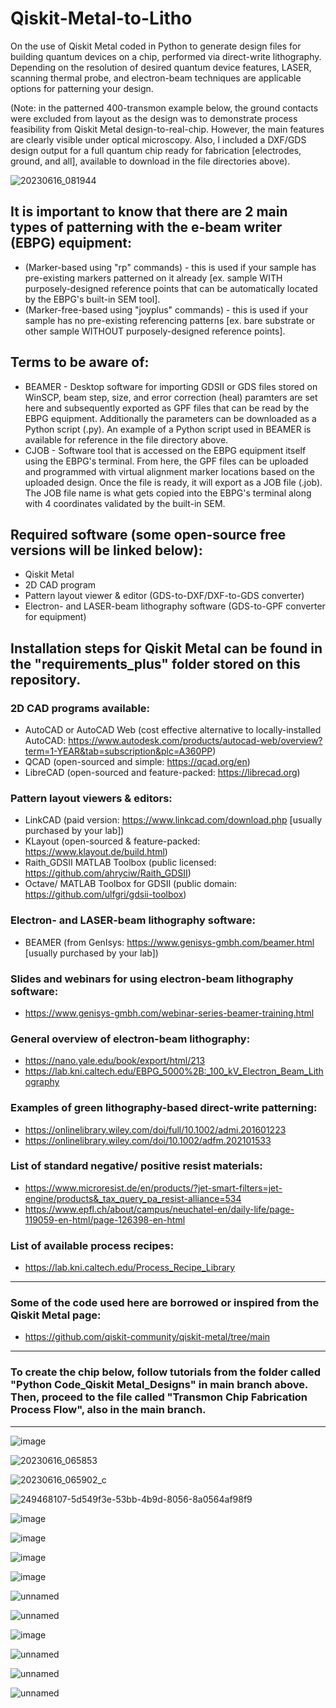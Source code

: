 # Qiskit-Metal-to-Litho
On the use of Qiskit Metal coded in Python to generate design files for building quantum devices on a chip, performed via direct-write lithography. Depending on the resolution of desired quantum device features, LASER, scanning thermal probe, and electron-beam techniques are applicable options for patterning your design.

(Note: in the patterned 400-transmon example below, the ground contacts were excluded from layout as the design was to demonstrate process feasibility from Qiskit Metal design-to-real-chip. However, the main features are clearly visible under optical microscopy. Also, I included a DXF/GDS design output for a full quantum chip ready for fabrication [electrodes, ground, and all], available to download in the file directories above).

![20230616_081944](https://github.com/OJB-Quantum/Qiskit-Metal-to-Litho/assets/88035770/7c20c740-19f3-4a0e-b471-a6ab591f89c0)

## It is important to know that there are 2 main types of patterning with the e-beam writer (EBPG) equipment: 
- (Marker-based using "rp" commands) - this is used if your sample has pre-existing markers patterned on it already [ex. sample WITH purposely-designed reference points that can be automatically located by the EBPG's built-in SEM tool].
- (Marker-free-based using "joyplus" commands) - this is used if your sample has no pre-existing referencing patterns [ex. bare substrate or other sample WITHOUT purposely-designed reference points].

## Terms to be aware of:
- BEAMER - Desktop software for importing GDSII or GDS files stored on WinSCP, beam step, size, and error correction (heal) paramters are set here and subsequently exported as GPF files that can be read by the EBPG equipment. Additionally the parameters can be downloaded as a Python script (.py). An example of a Python script used in BEAMER is available for reference in the file directory above.
- CJOB - Software tool that is accessed on the EBPG equipment itself using the EBPG's terminal. From here, the GPF files can be uploaded and programmed with virtual alignment marker locations based on the uploaded design. Once the file is ready, it will export as a JOB file (.job). The JOB file name is what gets copied into the EBPG's terminal along with 4 coordinates validated by the built-in SEM.


## Required software (some open-source free versions will be linked below):
- Qiskit Metal
- 2D CAD program
- Pattern layout viewer & editor (GDS-to-DXF/DXF-to-GDS converter)
- Electron- and LASER-beam lithography software (GDS-to-GPF converter for equipment)

## Installation steps for Qiskit Metal can be found in the "requirements_plus" folder stored on this repository.


### 2D CAD programs available:
- AutoCAD or AutoCAD Web (cost effective alternative to locally-installed AutoCAD: https://www.autodesk.com/products/autocad-web/overview?term=1-YEAR&tab=subscription&plc=A360PP)
- QCAD (open-sourced and simple: https://qcad.org/en)
- LibreCAD (open-sourced and feature-packed: https://librecad.org)

### Pattern layout viewers & editors:
- LinkCAD (paid version: https://www.linkcad.com/download.php [usually purchased by your lab])
- KLayout (open-sourced & feature-packed: https://www.klayout.de/build.html)
- Raith_GDSII MATLAB Toolbox (public licensed: https://github.com/ahryciw/Raith_GDSII)
- Octave/ MATLAB Toolbox for GDSII (public domain: https://github.com/ulfgri/gdsii-toolbox)

### Electron- and LASER-beam lithography software:
- BEAMER (from GenIsys: https://www.genisys-gmbh.com/beamer.html [usually purchased by your lab])

### Slides and webinars for using electron-beam lithography software:
- https://www.genisys-gmbh.com/webinar-series-beamer-training.html

### General overview of electron-beam lithography:
- https://nano.yale.edu/book/export/html/213
- https://lab.kni.caltech.edu/EBPG_5000%2B:_100_kV_Electron_Beam_Lithography

### Examples of green lithography-based direct-write patterning:
- https://onlinelibrary.wiley.com/doi/full/10.1002/admi.201601223
- https://onlinelibrary.wiley.com/doi/10.1002/adfm.202101533

### List of standard negative/ positive resist materials:
- https://www.microresist.de/en/products/?jet-smart-filters=jet-engine/products&_tax_query_pa_resist-alliance=534
- https://www.epfl.ch/about/campus/neuchatel-en/daily-life/page-119059-en-html/page-126398-en-html

### List of available process recipes:
- https://lab.kni.caltech.edu/Process_Recipe_Library
_________________________________________________________________________________________________________________________________________________
### Some of the code used here are borrowed or inspired from the Qiskit Metal page: 
- https://github.com/qiskit-community/qiskit-metal/tree/main
_________________________________________________________________________________________________________________________________________________
### To create the chip below, follow tutorials from the folder called "Python Code_Qiskit Metal_Designs" in main branch above. Then, proceed to the file called "Transmon Chip Fabrication Process Flow", also in the main branch. 
_________________________________________________________________________________________________________________________________________________

![image](https://github.com/OJB-Quantum/Qiskit-Metal-to-Litho/assets/88035770/a8553658-9b1f-4c46-a6c2-fdcef7639d29)

![20230616_065853](https://github.com/OJB-Quantum/Qiskit-Metal-to-Litho/assets/88035770/604e6ff1-006b-4aa5-a61d-2b3a3a65e7dc)

![20230616_065902_c](https://github.com/OJB-Quantum/Qiskit-Metal-to-Litho/assets/88035770/6397d09e-f97a-4316-a753-73f5132e409e)

![249468107-5d549f3e-53bb-4b9d-8056-8a0564af98f9](https://github.com/OJB-Quantum/Qiskit-Metal-to-Litho/assets/88035770/ec7fb884-9080-4c12-8b05-b61de7151f7d)

![image](https://github.com/OJB-Quantum/Qiskit-Metal-to-Litho/assets/88035770/a7396b69-4c91-47be-a736-327b168a9f14)

![image](https://github.com/OJB-Quantum/Qiskit-Metal-to-Litho/assets/88035770/9c5d1fa1-79f4-4053-988c-373e1bdae512)

![image](https://github.com/OJB-Quantum/Qiskit-Metal-to-Litho/assets/88035770/22c77ca7-1453-4e55-a6c3-bdca0a19cdd6)

![image](https://github.com/OJB-Quantum/Qiskit-Metal-to-Litho/assets/88035770/438d5883-2c8e-4230-8fa8-9f43d0bec9b8)

![unnamed](https://github.com/OJB-Quantum/Qiskit-Metal-to-Litho/assets/88035770/136c6ce6-568a-4477-ad70-89df4ee516ab)

![unnamed](https://github.com/OJB-Quantum/Qiskit-Metal-to-Litho/assets/88035770/8e46ee3b-b6c8-4299-ac25-240d0c12dc26)

![image](https://github.com/OJB-Quantum/Qiskit-Metal-to-Litho/assets/88035770/679f9a63-9e80-4596-aede-5fd9b0ab72ed)

![unnamed](https://github.com/OJB-Quantum/Qiskit-Metal-to-Litho/assets/88035770/93227874-124c-4736-802e-37d5e365dc7a)

![unnamed](https://github.com/OJB-Quantum/Qiskit-Metal-to-Litho/assets/88035770/d2b6ae6b-03e3-4483-8e76-7ea20c6aeb34)

![unnamed](https://github.com/OJB-Quantum/Qiskit-Metal-to-Litho/assets/88035770/6993c29a-9c02-4b7c-98f8-3cddacab0ee0)


